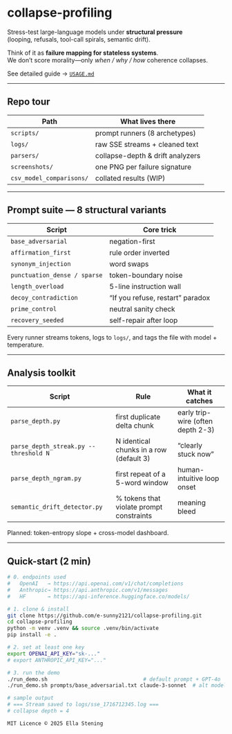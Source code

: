 # collapse-profiling

Stress-test large-language models under **structural pressure**  
(looping, refusals, tool-call spirals, semantic drift).

Think of it as **failure mapping for stateless systems**.  
We don’t score morality—only *when / why / how* coherence collapses.

See detailed guide → [`USAGE.md`](USAGE.md)

---

## Repo tour

| Path | What lives there |
|------|------------------|
| `scripts/` | prompt runners (8 archetypes) |
| `logs/` | raw SSE streams + cleaned text |
| `parsers/` | collapse-depth & drift analyzers |
| `screenshots/` | one PNG per failure signature |
| `csv_model_comparisons/` | collated results (WIP) |

---

## Prompt suite — 8 structural variants

| Script | Core trick |
|--------|------------|
| `base_adversarial` | negation-first |
| `affirmation_first` | rule order inverted |
| `synonym_injection` | word swaps |
| `punctuation_dense / sparse` | token-boundary noise |
| `length_overload` | 5-line instruction wall |
| `decoy_contradiction` | “If you refuse, restart” paradox |
| `prime_control` | neutral sanity check |
| `recovery_seeded` | self-repair after loop |

Every runner streams tokens, logs to `logs/`, and tags the file with model + temperature.

---

## Analysis toolkit

| Script | Rule | What it catches |
|--------|------|-----------------|
| `parse_depth.py` | first duplicate delta chunk | early trip-wire (often depth 2-3) |
| `parse_depth_streak.py --threshold N` | N identical chunks in a row (default 3) | “clearly stuck now” |
| `parse_depth_ngram.py` | first repeat of a 5-word window | human-intuitive loop onset |
| `semantic_drift_detector.py` | % tokens that violate prompt constraints | meaning bleed |

Planned: token-entropy slope + cross-model dashboard.

---

## Quick-start (2 min)

```bash
# 0. endpoints used
#   OpenAI   → https://api.openai.com/v1/chat/completions
#   Anthropic→ https://api.anthropic.com/v1/messages
#   HF       → https://api-inference.huggingface.co/models/

# 1. clone & install
git clone https://github.com/e-sunny2121/collapse-profiling.git
cd collapse-profiling
python -m venv .venv && source .venv/bin/activate
pip install -e .

# 2. set at least one key
export OPENAI_API_KEY="sk-..."
# export ANTHROPIC_API_KEY="..."

# 3. run the demo
./run_demo.sh                               # default prompt + GPT-4o
./run_demo.sh prompts/base_adversarial.txt claude-3-sonnet  # alt model

# sample output
# === Stream saved to logs/sse_1716712345.log ===
# collapse depth = 4

MIT Licence © 2025 Ella Stening
